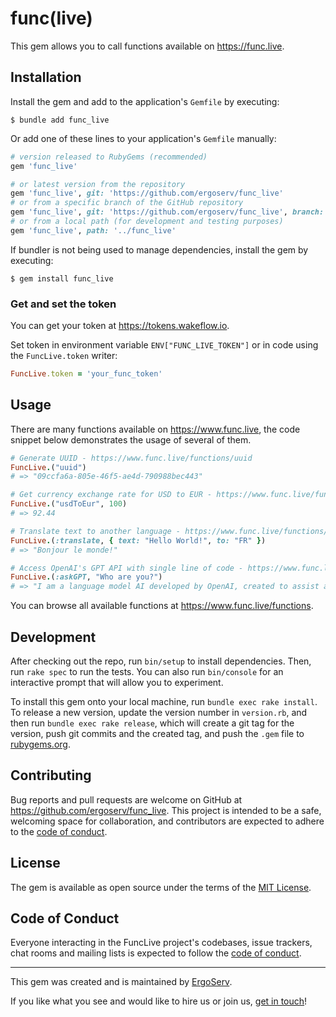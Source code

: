 # func(live)

This gem allows you to call functions available on https://func.live.

## Installation


Install the gem and add to the application's `Gemfile` by executing:

    $ bundle add func_live

Or add one of these lines to your application's `Gemfile` manually:

```ruby
# version released to RubyGems (recommended)
gem 'func_live'

# or latest version from the repository
gem 'func_live', git: 'https://github.com/ergoserv/func_live'
# or from a specific branch of the GitHub repository
gem 'func_live', git: 'https://github.com/ergoserv/func_live', branch: 'develop'
# or from a local path (for development and testing purposes)
gem 'func_live', path: '../func_live'
```

If bundler is not being used to manage dependencies, install the gem by executing:

    $ gem install func_live

### Get and set the token

You can get your token at https://tokens.wakeflow.io.

Set token in environment variable `ENV["FUNC_LIVE_TOKEN"]`
or in code using the `FuncLive.token` writer:

```ruby
FuncLive.token = 'your_func_token'
```

## Usage

There are many functions available on https://www.func.live,
the code snippet below demonstrates the usage of several of them.

```ruby
# Generate UUID - https://www.func.live/functions/uuid
FuncLive.("uuid")
# => "09ccfa6a-805e-46f5-ae4d-790988bec443"

# Get currency exchange rate for USD to EUR - https://www.func.live/functions/usdToEur
FuncLive.("usdToEur", 100)
# => 92.44

# Translate text to another language - https://www.func.live/functions/translate
FuncLive.(:translate, { text: "Hello World!", to: "FR" })
# => "Bonjour le monde!"

# Access OpenAI's GPT API with single line of code - https://www.func.live/functions/askGPT
FuncLive.(:askGPT, "Who are you?")
# => "I am a language model AI developed by OpenAI, created to assist and interact with users in generating human-like text based on the prompts given to me. How can I assist you today?"
```

You can browse all available functions at https://www.func.live/functions.

## Development

After checking out the repo, run `bin/setup` to install dependencies. Then, run `rake spec` to run the tests. You can also run `bin/console` for an interactive prompt that will allow you to experiment.

To install this gem onto your local machine, run `bundle exec rake install`. To release a new version, update the version number in `version.rb`, and then run `bundle exec rake release`, which will create a git tag for the version, push git commits and the created tag, and push the `.gem` file to [rubygems.org](https://rubygems.org).

## Contributing

Bug reports and pull requests are welcome on GitHub at https://github.com/ergoserv/func_live. This project is intended to be a safe, welcoming space for collaboration, and contributors are expected to adhere to the [code of conduct](https://github.com/ergoserv/func_live/blob/master/CODE_OF_CONDUCT.md).

## License

The gem is available as open source under the terms of the [MIT License](https://opensource.org/licenses/MIT).

## Code of Conduct

Everyone interacting in the FuncLive project's codebases, issue trackers, chat rooms and mailing lists is expected to follow the [code of conduct](https://github.com/ergoserv/func_live/blob/master/CODE_OF_CONDUCT.md).

---

This gem was created and is maintained by [ErgoServ](https://www.ergoserv.com).

If you like what you see and would like to hire us or join us, [get in touch](https://www.ergoserv.com)!
